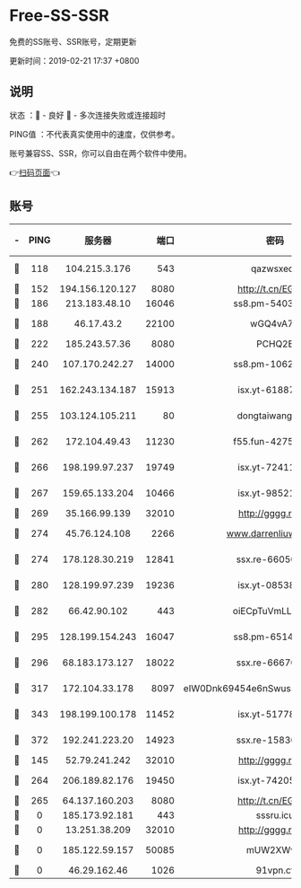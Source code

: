 # Free-SS-SSR

免费的SS账号、SSR账号，定期更新

更新时间：2019-02-21 17:37 +0800

## 说明

状态     ：🙂 - 良好 🙁 - 多次连接失败或连接超时

PING值   ：不代表真实使用中的速度，仅供参考。

账号兼容SS、SSR，你可以自由在两个软件中使用。

👉[扫码页面](https://liesauer.github.io/free-ss-ssr.github.io/)👈

## 账号

|-|PING|服务器|端口|密码|加密方式|区域|
|:----:|:----:|:-----:|-----:|:----:|:----:|:----:|
|🙂|118|104.215.3.176|543|qazwsxedc|aes-256-gcm|JP|
|🙂|152|194.156.120.127|8080|http://t.cn/EGJIyrl|rc4-md5|RU|
|🙂|186|213.183.48.10|16046|ss8.pm-54030489|rc4-md5|RU|
|🙂|188|46.17.43.2|22100|wGQ4vA7D|aes-256-gcm|RU|
|🙂|222|185.243.57.36|8080|PCHQ2E|rc4-md5|US|
|🙂|240|107.170.242.27|14000|ss8.pm-10628623|aes-256-cfb|US|
|🙂|251|162.243.134.187|15913|isx.yt-61887596|aes-256-cfb|US|
|🙂|255|103.124.105.211|80|dongtaiwang.com|aes-256-cfb|US|
|🙂|262|172.104.49.43|11230|f55.fun-42754708|aes-256-cfb|SG|
|🙂|266|198.199.97.237|19749|isx.yt-72411034|aes-256-cfb|US|
|🙂|267|159.65.133.204|10466|isx.yt-98521403|aes-256-cfb|SG|
|🙂|269|35.166.99.139|32010|http://gggg.rocks|chacha20|US|
|🙂|274|45.76.124.108|2266|www.darrenliuwei.com|aes-256-cfb|AU|
|🙂|274|178.128.30.219|12841|ssx.re-66050306|aes-256-cfb|SG|
|🙂|280|128.199.97.239|19236|isx.yt-08538888|aes-256-cfb|SG|
|🙂|282|66.42.90.102|443|oiECpTuVmLLxk4Ts|aes-256-cfb|US|
|🙂|295|128.199.154.243|16047|ss8.pm-65144282|aes-256-cfb|SG|
|🙂|296|68.183.173.127|18022|ssx.re-66670067|aes-256-cfb|US|
|🙂|317|172.104.33.178|8097|eIW0Dnk69454e6nSwuspv9DmS201tQ0D|aes-256-cfb|SG|
|🙂|343|198.199.100.178|11452|isx.yt-51778386|aes-256-cfb|US|
|🙂|372|192.241.223.20|14923|ssx.re-15830035|aes-256-cfb|US|
|🙂|145|52.79.241.242|32010|http://gggg.rocks|chacha20|KR|
|🙂|264|206.189.82.176|19450|isx.yt-74205456|aes-256-cfb|SG|
|🙁|265|64.137.160.203|8080|http://t.cn/EGJIyrl|rc4-md5|CA|
|🙁|0|185.173.92.181|443|sssru.icu|rc4-md5|RU|
|🙁|0|13.251.38.209|32010|http://gggg.rocks|chacha20|SG|
|🙁|0|185.122.59.157|50085|mUW2XWw8|aes-256-cfb|GB|
|🙁|0|46.29.162.46|1026|91vpn.cf|rc4-md5|RU|
